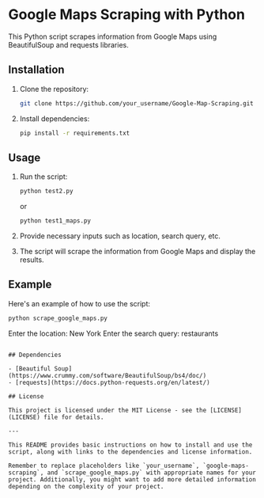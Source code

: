 # Google Maps Scraping with Python

This Python script scrapes information from Google Maps using BeautifulSoup and requests libraries.

## Installation

1. Clone the repository:

   ```bash
   git clone https://github.com/your_username/Google-Map-Scraping.git
   ```

2. Install dependencies:

   ```bash
   pip install -r requirements.txt
   ```

## Usage

1. Run the script:

   ```bash
   python test2.py
   ```

   or

      ```bash
   python test1_maps.py
   ```

3. Provide necessary inputs such as location, search query, etc.

4. The script will scrape the information from Google Maps and display the results.

## Example

Here's an example of how to use the script:

```bash
python scrape_google_maps.py
```

Enter the location: New York
Enter the search query: restaurants
```

## Dependencies

- [Beautiful Soup](https://www.crummy.com/software/BeautifulSoup/bs4/doc/)
- [requests](https://docs.python-requests.org/en/latest/)

## License

This project is licensed under the MIT License - see the [LICENSE](LICENSE) file for details.

---

This README provides basic instructions on how to install and use the script, along with links to the dependencies and license information.

Remember to replace placeholders like `your_username`, `google-maps-scraping`, and `scrape_google_maps.py` with appropriate names for your project. Additionally, you might want to add more detailed information depending on the complexity of your project.
